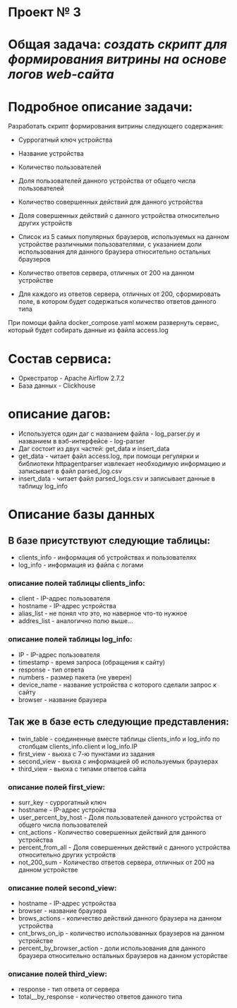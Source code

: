 # Проект № 3
# Общая задача:  *создать скрипт для формирования витрины на основе логов web-сайта*
# Подробное описание задачи:

Разработать скрипт формирования витрины следующего содержания:

 - Суррогатный ключ устройства

 - Название устройства

 - Количество пользователей

 - Доля пользователей данного устройства от общего числа пользователей

 - Количество совершенных действий для данного устройства

 - Доля совершенных действий с данного устройства относительно других устройств

 - Список из 5 самых популярных браузеров, используемых на данном устройстве различными пользователями, с указанием доли использования для данного браузера относительно остальных браузеров 

 - Количество ответов сервера, отличных от 200 на данном устройстве

 - Для каждого из ответов сервера, отличных от 200, сформировать поле, в котором будет содержаться количество ответов данного типа

При помощи файла docker_compose.yaml можем развернуть сервис, который будет собирать данные из файла access.log

# Состав сервиса:
 - Оркестратор - Apache Airflow 2.7.2
 - База данных - Clickhouse

# описание дагов:
 - Используется один даг с названием файла - log_parser.py и названием в вэб-интерфейсе - log-parser
 - Даг состоит из двух частей: get_data и insert_data
 - get_data - читает файл access.log, при помощи регулярки и библиотеки httpagentparser извлекает необходимую информацию и записывает в файл parsed_log.csv
 - insert_data - читает файл parsed_logs.csv и записывает данные в таблицу log_info


# Описание базы данных 
## В базе присутствуют следующие таблицы:
 - clients_info - информация об устройствах и пользователях
 - log_info - информация из файла с логами

### описание полей таблицы clients_info:
 - client - IP-адрес пользователя
 - hostname - IP-адрес устройства
 - alias_list - не понял что это, но наверное что-то нужное 
 - addres_list - аналогично полю выше...

### описание полей таблицы log_info:
 - IP - IP-адрес пользователя
 - timestamp - время запроса (обращения к сайту) 
 - response - тип ответа
 - numbers - размер пакета (не уверен)
 - device_name - название устройства с которого сделали запрос к сайту
 - browser - название браузера

## Так же в базе есть следующие представления:
 - twin_table - соединенные вместе таблицы clients_info и log_info по столбцам clients_info.client и log_info.IP 
 - first_view - вьюха с 7-ю пунктами из задания
 - second_view - вьюха с информацией об используемых браузерах
 - third_view - вьюха с типами ответов сайта

### описание полей first_view:
 - surr_key - суррогатный ключ
 - hostname - IP-адрес устройства
 - user_percent_by_host - Доля пользователей данного устройства от общего числа пользователей
 - cnt_actions - Количество совершенных действий для данного устройства
 - percent_from_all - Доля совершенных действий с данного устройства относительно других устройств
 - not_200_sum - Количество ответов сервера, отличных от 200 на данном устройстве
### описание полей second_view:
 - hostname - IP-адрес устройства
 - browser - название браузера
 - brows_actions - количество действий данного браузера на данном устройства
 - cnt_brws_on_ip - количество использованных браузеров на данном устройстве
 - percent_by_browser_action - доли использования для данного браузера относительно остальных браузеров на данном усторйстве
### описание полей third_view:
 - response - тип ответа от сервера
 - total__by_response - количество ответов данного типа